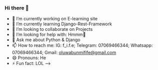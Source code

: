 ### Hi there 👋




- 🔭 I’m currently working on E-learning site
- 🌱 I’m currently learning Django-Rest-Framework
- 👯 I’m looking to collaborate on Projects
- 🤔 I’m looking for help with: Hmmm🤔
- 💬 Ask me about Python & Django
- 📫 How to reach me: IG: f_i.f.e; Telegram: 07069466344; Whatsapp: 07069466344; Gmail: oluwabunmifife@gmail.com
- 😄 Pronouns: He
- ⚡ Fun fact: LOL
-->
